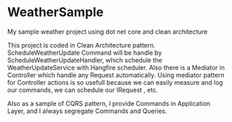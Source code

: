 # WeatherSample
My sample weather project using dot net core and clean architecture

This project is coded in Clean Architecture pattern. 
ScheduleWeatherUpdate Command will be handle by ScheduleWeatherUpdateHandler, which schedule the WeatherUpdateService with Hangfire scheduler.
Also there is a Mediator in Controller which handle any Request automatically. Using mediator pattern for Controller actions is so usefull because we can easily measure and log our commands, we can schedule our IRequest , etc.

Also as a sample of CQRS pattern, I provide Commands in Application Layer, and I always segregate Commands and Queries.
